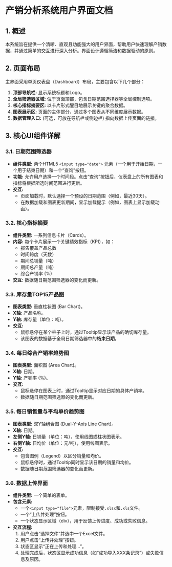# 产销分析系统用户界面文档

## 1. 概述

本系统旨在提供一个清晰、直观且功能强大的用户界面，帮助用户快速理解产销数据，并通过简单的交互进行深入分析。界面设计遵循简洁和数据驱动的原则。

## 2. 页面布局

主界面采用单页仪表盘（Dashboard）布局，主要包含以下几个部分：

1.  **顶部导航栏:** 显示系统标题和Logo。
2.  **全局筛选器区域:** 位于页面顶部，包含日期范围选择器等全局控制选项。
3.  **核心指标摘要区:** 以卡片形式醒目地展示关键的聚合数据。
4.  **图表展示区:** 页面的主体部分，通过多个图表从不同维度展示数据。
5.  **数据管理入口:** (可选，可放在导航栏或侧边栏) 指向数据上传页面的链接。

## 3. 核心UI组件详解

### 3.1. 日期范围筛选器

*   **组件类型:** 两个HTML5 `<input type="date">` 元素（一个用于开始日期，一个用于结束日期）和一个“查询”按钮。
*   **功能:** 允许用户选择一个时间段。点击“查询”按钮后，仪表盘上的所有图表和指标将根据所选时间范围进行更新。
*   **交互:**
    *   页面加载时，默认选择一个预设的日期范围（例如，最近30天）。
    *   在数据加载和图表更新期间，显示加载提示（例如，图表上显示加载动画）。

### 3.2. 核心指标摘要

*   **组件类型:** 一系列信息卡片（Cards）。
*   **内容:** 每个卡片展示一个关键绩效指标（KPI），如：
    *   报告覆盖产品总数
    *   时间跨度（天数）
    *   期间总销量（吨）
    *   期间总产量（吨）
    *   综合产销率 (%)
*   **交互:** 数据随日期范围筛选器的变化而更新。

### 3.3. 库存量TOP15产品图

*   **图表类型:** 垂直柱状图 (Bar Chart)。
*   **X轴:** 产品名称。
*   **Y轴:** 库存量（单位：吨）。
*   **交互:**
    *   鼠标悬停在某个柱子上时，通过Tooltip显示该产品的确切库存量。
    *   该图表的数据基于全局日期筛选器中的**结束日期**。

### 3.4. 每日综合产销率趋势图

*   **图表类型:** 面积图 (Area Chart)。
*   **X轴:** 日期。
*   **Y轴:** 产销率 (%)。
*   **交互:**
    *   鼠标悬停在图表上时，通过Tooltip显示对应日期的具体产销率。
    *   数据随日期范围筛选器的变化而更新。

### 3.5. 每日销售量与平均单价趋势图

*   **图表类型:** 双Y轴组合图 (Dual-Y-Axis Line Chart)。
*   **X轴:** 日期。
*   **左侧Y轴:** 日销量（单位：吨），使用线图或柱状图表示。
*   **右侧Y轴:** 日均价（单位：元/吨），使用线图表示。
*   **交互:**
    *   包含图例（Legend）以区分销量和均价。
    *   鼠标悬停时，通过Tooltip同时显示该日期的销量和均价。
    *   数据随日期范围筛选器的变化而更新。

### 3.6. 数据上传界面

*   **组件类型:** 一个简单的表单。
*   **包含元素:**
    *   一个`<input type="file">`元素，限制接受`.xlsx`和`.xls`文件。
    *   一个“上传并处理”按钮。
    *   一个状态显示区域（div），用于反馈上传进度、成功或失败信息。
*   **交互流程:**
    1.  用户点击“选择文件”并选中一个Excel文件。
    2.  用户点击“上传并处理”按钮。
    3.  状态区显示“正在上传和处理...”。
    4.  处理完成后，状态区显示成功信息（如“成功导入XXX条记录”）或失败信息及原因。
